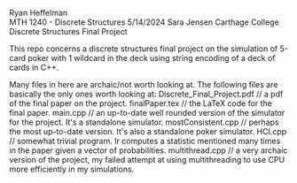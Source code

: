 Ryan Heffelman<br />
MTH 1240 - Discrete Structures
5/14/2024
Sara Jensen
Carthage College
Discrete Structures Final Project

This repo concerns a discrete structures final project on the simulation of 5-card poker with 1 wildcard
in the deck using string encoding of a deck of cards in C++.

Many files in here are archaic/not worth looking at.
The following files are basically the only ones worth looking at:
Discrete_Final_Project.pdf // a pdf of the final paper on the project.
finalPaper.tex // the LaTeX code for the final paper.
main.cpp   // an up-to-date well rounded version of the simulator for the project. It's a standalone simulator.
mostConsistent.cpp // perhaps the most up-to-date version. It's also a standalone poker simulator.
HCI.cpp // somewhat trivial program. Ir computes a statistic mentioned many times in the paper given a vector of probabilities.
multithread.cpp // a very archaic version of the project, my failed attempt at using multithreading to use CPU more efficiently in my simulations.


